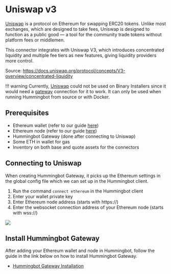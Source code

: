 # Uniswap v3

[Uniswap](https://uniswap.org/) is a protocol on Ethereum for swapping ERC20 tokens. Unlike most exchanges, which are designed to take fees, Uniswap is designed to function as a public good — a tool for the community trade tokens without platform fees or middlemen. 

This connector integrates with Uniswap V3, which introduces concentrated liquidity and multiple fee tiers as new features, giving liquidity providers more control.

Source: https://docs.uniswap.org/protocol/concepts/V3-overview/concentrated-liquidity

!!! warning
    Currently, [Uniswap](/exchanges/uniswap-v3/) could not be used on Binary Installers since it would need a [gateway](/protocols/gateway/) connection for it to work. It can only be used when running Hummingbot from source or with Docker.

## Prerequisites

- Ethereum wallet (refer to our guide [here](/protocols/ethereum/#connect-wallet))
- Ethereum node (refer to our guide [here](/protocols/ethereum/#connect-node))
- Hummingbot Gateway (done after connecting to Uniswap)
- Some ETH in wallet for gas
- Inventory on both base and quote assets for the connectors

## Connecting to Uniswap

When creating Hummingbot Gateway, it picks up the Ethereum settings in the global config file which we can set up in the Hummingbot client.

1. Run the command `connect ethereum` in the Hummingbot client
2. Enter your wallet private key
3. Enter Ethereum node address (starts with https://)
4. Enter the websocket connection address of your Ethereum node (starts with wss://)

![](/assets/img/connect-ethereum.gif)

## Install Hummingbot Gateway

After adding your Ethereum wallet and node in Hummingbot, follow the guide in the link below on how to install Hummingbot Gateway.

- [Hummingbot Gateway Installation](/protocols/gateway/)